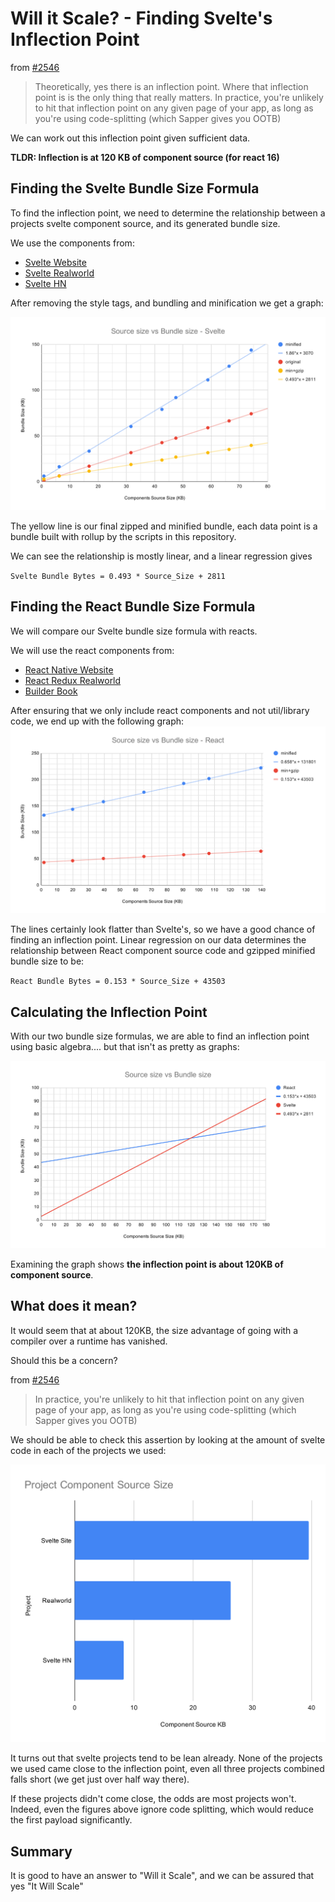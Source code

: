 # Will it Scale? - Finding Svelte's Inflection Point

from [#2546](https://github.com/sveltejs/svelte/issues/2546)
> Theoretically, yes there is an inflection point. Where that inflection point is is the only thing that really matters. In practice, you're unlikely to hit that inflection point on any given page of your app, as long as you're using code-splitting (which Sapper gives you OOTB)

We can work out this inflection point given sufficient data.

**TLDR: Inflection is at 120 KB of component source (for react 16)**

## Finding the Svelte Bundle Size Formula

To find the inflection point, we need to determine the relationship between a projects svelte component source, and its generated bundle size.

We use the components from: 
 * [Svelte Website](https://github.com/sveltejs/svelte/tree/master/site/src)
 * [Svelte Realworld](https://github.com/sveltejs/realworld/)
 * [Svelte HN](https://github.com/sveltejs/hn.svelte.dev)

After removing the style tags, and bundling and minification we get a graph:

![Svelte source vs bundle size](https://raw.githubusercontent.com/halfnelson/svelte-it-will-scale/master/img/Source%20size%20vs%20Bundle%20size%20-%20Svelte.svg)

The yellow line is our final zipped and minified bundle, each data point is a bundle built with rollup by the scripts in this repository.

We can see the relationship is mostly linear, and a linear regression gives 

`Svelte Bundle Bytes = 0.493 * Source_Size + 2811`

## Finding the React Bundle Size Formula

We will compare our Svelte bundle size formula with reacts.

We will use the react components from:
 * [React Native Website](https://github.com/facebook/react-native-website/)
 * [React Redux Realworld](https://github.com/gothinkster/react-redux-realworld-example-app)
 * [Builder Book](https://github.com/builderbook/builderbook)

After ensuring that we only include react components and not util/library code, we end up with the following graph:
![React source vs bundle size](https://raw.githubusercontent.com/halfnelson/svelte-it-will-scale/master/img/Source%20size%20vs%20Bundle%20size%20-%20React.svg)

The lines certainly look flatter than Svelte's, so we have a good chance of finding an inflection point. Linear regression on our data determines the relationship between React component source code and gzipped minified bundle size to be:

`React Bundle Bytes = 0.153 * Source_Size + 43503`

## Calculating the Inflection Point

With our two bundle size formulas, we are able to find an inflection point using basic algebra.... but that isn't as pretty as graphs:

![Source size vs Bundle Size Comparison](https://raw.githubusercontent.com/halfnelson/svelte-it-will-scale/master/img/Source%20size%20vs%20Bundle%20size.svg)

Examining the graph shows __the inflection point is about 120KB of component source__.


## What does it mean?

It would seem that at about 120KB, the size advantage of going with a compiler over a runtime has vanished. 

Should this be a concern? 

from [#2546](https://github.com/sveltejs/svelte/issues/2546)
> In practice, you're unlikely to hit that inflection point on any given page of your app, 
as long as you're using code-splitting (which Sapper gives you OOTB)

We should be able to check this assertion by looking at the amount of svelte code in each of the projects we used:

![Svelte Project Size Examples](https://raw.githubusercontent.com/halfnelson/svelte-it-will-scale/master/img/Project%20Component%20Source%20Size.svg)

It turns out that svelte projects tend to be lean already. None of the projects we used came close to the inflection point, even all three projects combined falls short (we get just over half way there).

If these projects didn't come close, the odds are most projects won't. Indeed, even the figures above ignore code splitting, which would reduce the first payload significantly.

## Summary

It is good to have an answer to "Will it Scale", and we can be assured that yes "It Will Scale"
